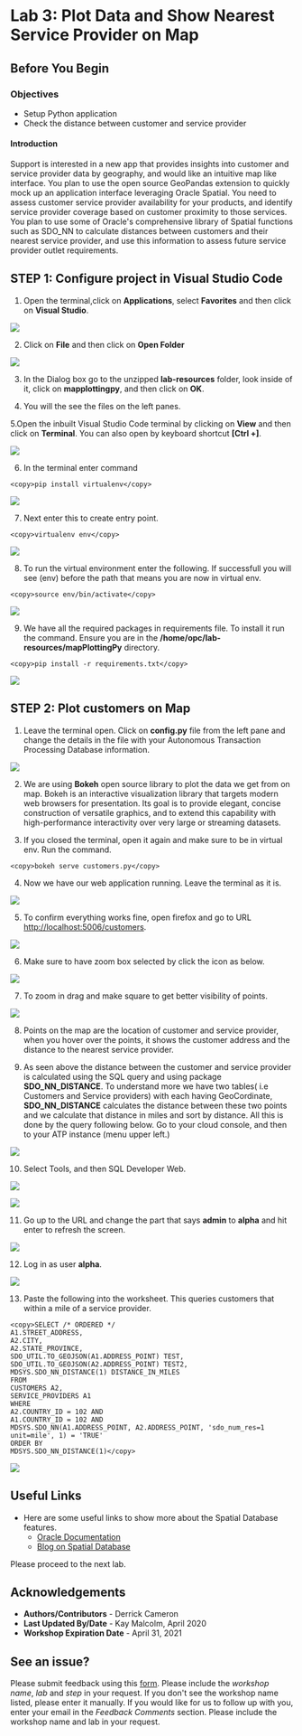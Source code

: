 # Lab 3: Plot Data and Show Nearest Service Provider on Map

## Before You Begin
### Objectives
- Setup Python application 
- Check the distance between customer and service provider

#### Introduction

Support is interested in a new app that provides insights into customer and service provider data by geography, and would like an intuitive map like interface.  You plan to use the open source GeoPandas extension to quickly mock up an application interface leveraging Oracle Spatial.  You need to assess customer service provider availability for your products, and identify service provider coverage based on customer proximity to those services.  You plan to use some of Oracle's comprehensive library of Spatial functions such as SDO_NN to calculate distances between customers and their nearest service provider, and use this information to assess future service provider outlet requirements.

## STEP 1: Configure project in Visual Studio Code

1. Open the terminal,click on **Applications**, select **Favorites** and then click on **Visual Studio**.

  ![](images/1-1.png " ")

2. Click on **File** and then click on **Open Folder** 

  ![](images/1.png " ")

3. In the Dialog box go to the unzipped **lab-resources** folder, look inside of it, click on **mapplottingpy**, and then click on **OK**.

4. You will the see the files on the left panes.

5.Open the inbuilt Visual Studio Code terminal by clicking on **View** and then click on **Terminal**. You can also open by keyboard shortcut **[Ctrl +]**.

  ![](images/4.png " ")

6. In the terminal enter command 
  ```
  <copy>pip install virtualenv</copy>
  ```

  ![](images/5.png " ")

7. Next enter this to create entry point.
  ```
  <copy>virtualenv env</copy>
  ``` 
  ![](images/6.png " ")

8. To run the virtual environment enter the following.  If successfull you will see (env) before the path that means you are now in virtual env.
  ```
  <copy>source env/bin/activate</copy>
  ```

  ![](images/7.png " ")

9. We have all the required packages in requirements file. To install it run the command.  Ensure you are in the **/home/opc/lab-resources/mapPlottingPy** directory.
  ```
  <copy>pip install -r requirements.txt</copy>
  ```

![](images/8.png " ")

## STEP 2: Plot customers on Map

1. Leave the terminal open. Click on **config.py** file from the left pane and change the details in the file with your Autonomous Transaction Processing Database information.  

  ![](images/9.png " ")

2. We are using **Bokeh** open source library to plot the data we get from  on map. Bokeh is an interactive visualization library that targets modern web browsers for presentation. Its goal is to provide elegant, concise construction of versatile graphics, and to extend this capability with high-performance interactivity over very large or streaming datasets.

3. If you closed the terminal, open it again and make sure to be in virtual env. Run the command.
  ```  
  <copy>bokeh serve customers.py</copy>
  ```
 
4. Now we have our web application running. Leave the terminal as it is.

  ![](images/003.png " ")

5. To confirm everything works fine, open firefox and go to URL [http://localhost:5006/customers](http://localhost:5006/customers).
    
  ![](images/001.png " ")

6. Make sure to have zoom box selected by click the icon as below.

  ![](images/002.png " ")

7. To zoom in drag and make square to get  better visibility of points.

  ![](images/map.gif " ")

8. Points on the map are the location of customer and service provider, when you hover over the points, it shows the customer address and the distance to the nearest service provider.

9.  As seen above the distance between the customer and service provider is calculated using the SQL query and using package **SDO\_NN\_DISTANCE**. To understand more we have two tables( i.e Customers and Service providers) with each having GeoCordinate, **SDO\_NN\_DISTANCE** calculates the distance between these two points and we calculate that distance in miles and sort by distance. All this is done by the query following below.  Go to your cloud console, and then to your ATP instance (menu upper left.)

  ![](images/004.png " ")

10. Select Tools, and then SQL Developer Web.

  ![](images/005.png " ")

  ![](images/006.png " ")

11. Go up to the URL and change the part that says **admin** to **alpha** and hit enter to refresh the screen.

  ![](images/007.png " ")

12. Log in as user **alpha**.

  ![](images/008.png " ")

13. Paste the following into the worksheet.  This queries customers that within a mile of a service provider.
  ``` 
  <copy>SELECT /* ORDERED */
  A1.STREET_ADDRESS,
  A2.CITY,
  A2.STATE_PROVINCE,
  SDO_UTIL.TO_GEOJSON(A1.ADDRESS_POINT) TEST,
  SDO_UTIL.TO_GEOJSON(A2.ADDRESS_POINT) TEST2,
  MDSYS.SDO_NN_DISTANCE(1) DISTANCE_IN_MILES
  FROM
  CUSTOMERS A2,
  SERVICE_PROVIDERS A1
  WHERE
  A2.COUNTRY_ID = 102 AND 
  A1.COUNTRY_ID = 102 AND
  MDSYS.SDO_NN(A1.ADDRESS_POINT, A2.ADDRESS_POINT, 'sdo_num_res=1 unit=mile', 1) = 'TRUE'
  ORDER BY
  MDSYS.SDO_NN_DISTANCE(1)</copy>
  ```

  ![](images/009.png " ")

## Useful Links
- Here are some useful links to show more about the Spatial Database features.
    - [Oracle Documentation](https://docs.oracle.com/database/121/SPATL/sdo_nn.htm#SPATL1032)
    - [Blog on Spatial Database](https://blogs.oracle.com/oraclespatial/spatial-with-python-and-geopandas-made-easy-with-cx_oracle)

Please proceed to the next lab.

## Acknowledgements

- **Authors/Contributors** - Derrick Cameron
- **Last Updated By/Date** - Kay Malcolm, April 2020
- **Workshop Expiration Date** - April 31, 2021

## **See an issue?**
Please submit feedback using this [form](https://apexapps.oracle.com/pls/apex/f?p=133:1:::::P1_FEEDBACK:1). Please include the *workshop name*, *lab* and *step* in your request.  If you don't see the workshop name listed, please enter it manually. If you would like for us to follow up with you, enter your email in the *Feedback Comments* section.    Please include the workshop name and lab in your request. 

